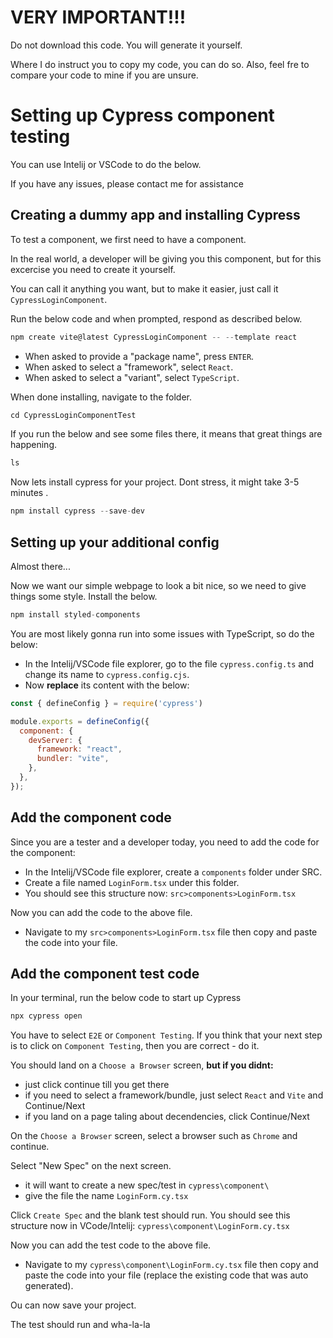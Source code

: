 # VERY IMPORTANT!!!
Do not download this code. You will generate it yourself.

Where I do instruct you to copy my code, you can do so. Also, feel fre to compare your code to mine if you are unsure.

# Setting up Cypress component testing
You can use Intelij or VSCode to do the below.

If you have any issues, please contact me for assistance

## Creating a dummy app and installing Cypress

To test a component, we first need to have a component. 

In the real world, a developer will be giving you this component, but for this excercise you need to create it yourself. 

You can call it anything you want, but to make it easier, just call it `CypressLoginComponent`.

Run the below code and when prompted, respond as described below.

```js
npm create vite@latest CypressLoginComponent -- --template react
```

- When asked to provide a "package name", press `ENTER`.
- When asked to select a "framework", select `React`.
- When asked to select a "variant", select `TypeScript`.


When done installing, navigate to the folder.

```js
cd CypressLoginComponentTest
```

If you run the below and see some files there, it means that great things are happening.

```js
ls
```

Now lets install cypress for your project. Dont stress, it might take 3-5 minutes .

```js
npm install cypress --save-dev
```

## Setting up your additional config 

Almost there...

Now we want our simple webpage to look a bit nice, so we need to give things some style. Install the below.

```js
npm install styled-components
```

You are most likely gonna run into some issues with TypeScript, so do the below:
- In the Intelij/VSCode file explorer, go to the file `cypress.config.ts` and change its name to `cypress.config.cjs`.
- Now **replace** its content with the below:

```js
const { defineConfig } = require('cypress')

module.exports = defineConfig({
  component: {
    devServer: {
      framework: "react",
      bundler: "vite",
    },
  },
});
``` 

## Add the component code

Since you are a tester and a developer today, you need to add the code for the component:
- In the Intelij/VSCode file explorer, create a `components` folder under SRC.
- Create a file named `LoginForm.tsx` under this folder.
- You should see this structure now: `src>components>LoginForm.tsx`

Now you can add the code to the above file.
- Navigate to my `src>components>LoginForm.tsx` file then copy and paste the code into your file.

   
## Add the component test code

In your terminal, run the below code to start up Cypress

```js
npx cypress open
```

You have to select `E2E` or `Component Testing`. If you think that your next step is to click on `Component Testing`, then you are correct - do it.

You should land on a `Choose a Browser` screen, **but if you didnt:**
- just click continue till you get there
- if you need to select a framework/bundle, just select `React` and `Vite` and Continue/Next
- if you land on a page taling about decendencies, click Continue/Next

On the `Choose a Browser` screen, select a browser such as `Chrome` and continue.

Select "New Spec" on the next screen.
- it will want to create a new spec/test in `cypress\component\`
- give the file the name `LoginForm.cy.tsx`

  
Click `Create Spec` and the blank test should run.
You should see this structure now in VCode/Intelij: `cypress\component\LoginForm.cy.tsx`

Now you can add the test code to the above file.
- Navigate to my `cypress\component\LoginForm.cy.tsx` file then copy and paste the code into your file (replace the existing code that was auto generated).

Ou can now save your project.

The test should run and wha-la-la



